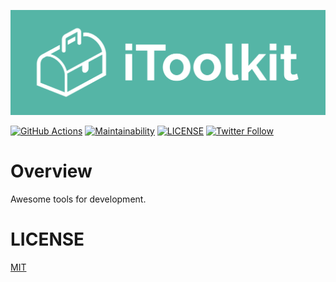 ![](./public/card.svg)

[![GitHub Actions](https://github.com/koki-develop/itoolkit/actions/workflows/main.yml/badge.svg)](https://github.com/koki-develop/itoolkit/actions/workflows/main.yml)
[![Maintainability](https://api.codeclimate.com/v1/badges/4277d65895137dd068e5/maintainability)](https://codeclimate.com/github/koki-develop/itoolkit/maintainability)
[![LICENSE](https://img.shields.io/github/license/koki-develop/itoolkit)](./LICENSE)
[![Twitter Follow](https://img.shields.io/twitter/follow/koki_develop?style=social)](https://twitter.com/koki_develop)

# Overview

Awesome tools for development.

# LICENSE

[MIT](./LICENSE)
